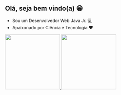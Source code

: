 ## Olá, seja bem vindo(a) 😁

- Sou um Desenvolvedor Web Java Jr. 💻
- Apaixonado por Ciência e Tecnologia ❤

<div>
  <a href="https://github.com/VitorAlex-97">
  <img height="180em" src="https://github-readme-stats.vercel.app/api?username=VitorAlex-97&show_icons=true&theme=vue-dark"/>
  <img height="180em" src="https://github-readme-stats.vercel.app/api/top-langs/?username=VitorAlex-97&show_icons=true&theme=vue-dark&layout=compact"/>
</div>
 


